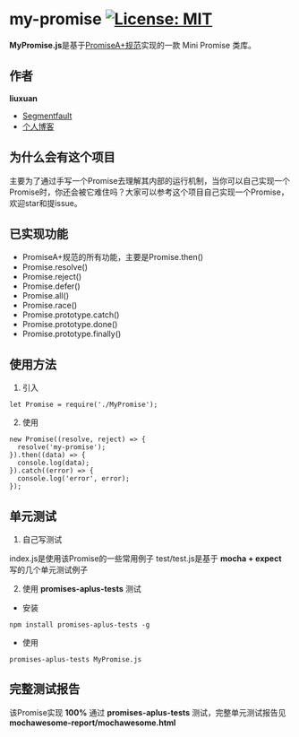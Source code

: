 # my-promise [![License: MIT](https://img.shields.io/badge/License-MIT-yellow.svg)](https://opensource.org/licenses/MIT)

**MyPromise.js**是基于[PromiseA+规范](https://promisesaplus.com/)实现的一款 Mini Promise 类库。

## 作者
**liuxuan**
- [Segmentfault](https://segmentfault.com/u/liuxuan_5845129fbf248)
- [个人博客](https://blog.liuxuan.site)


## 为什么会有这个项目
主要为了通过手写一个Promise去理解其内部的运行机制，当你可以自己实现一个Promise时，你还会被它难住吗？大家可以参考这个项目自己实现一个Promise，欢迎star和提issue。

## 已实现功能
- PromiseA+规范的所有功能，主要是Promise.then()
- Promise.resolve()
- Promise.reject()
- Promise.defer()
- Promise.all()
- Promise.race()
- Promise.prototype.catch()
- Promise.prototype.done()
- Promise.prototype.finally()

## 使用方法
1. 引入
```
let Promise = require('./MyPromise');
```
2. 使用
```
new Promise((resolve, reject) => {
  resolve('my-promise');
}).then((data) => {
  console.log(data);
}).catch((error) => {
  console.log('error', error);
});
```

## 单元测试
1. 自己写测试

index.js是使用该Promise的一些常用例子
test/test.js是基于 **mocha + expect** 写的几个单元测试例子

2. 使用 **promises-aplus-tests** 测试

- 安装
```
npm install promises-aplus-tests -g
```
- 使用
```
promises-aplus-tests MyPromise.js
```

## 完整测试报告
该Promise实现 **100%** 通过 **promises-aplus-tests** 测试，完整单元测试报告见    **mochawesome-report/mochawesome.html**